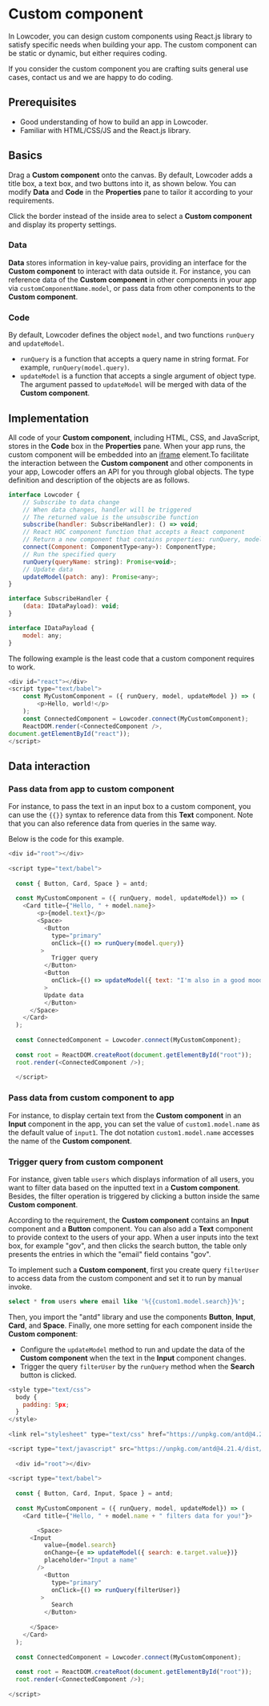 # Custom component

In Lowcoder, you can design custom components using React.js library to satisfy specific needs when building your app. The custom component can be static or dynamic, but either requires coding.


If you consider the custom component you are crafting suits general use cases, contact us and we are happy to do coding.


## Prerequisites

* Good understanding of how to build an app in Lowcoder.
* Familiar with HTML/CSS/JS and the React.js library.

## Basics

Drag a **Custom component** onto the canvas. By default, Lowcoder adds a title box, a text box, and two buttons into it, as shown below. You can modify **Data** and **Code** in the **Properties** pane to tailor it according to your requirements.


Click the border instead of the inside area to select a **Custom component** and display its property settings.


### Data

**Data** stores information in key-value pairs, providing an interface for the **Custom component** to interact with data outside it. For instance, you can reference data of the **Custom component** in other components in your app via `customComponentName.model`, or pass data from other components to the **Custom component**.

### Code

By default, Lowcoder defines the object `model`, and two functions `runQuery` and `updateModel`.

* `runQuery` is a function that accepts a query name in string format. For example, `runQuery(model.query)`.
* `updateModel` is a function that accepts a single argument of object type. The argument passed to `updateModel` will be merged with data of the **Custom component**.

## Implementation

All code of your **Custom component**, including HTML, CSS, and JavaScript, stores in the **Code** box in the **Properties** pane. When your app runs, the custom component will be embedded into an [iframe](https://developer.mozilla.org/en-US/docs/Web/HTML/Element/iframe) element.To facilitate the interaction between the **Custom component** and other components in your app, Lowcoder offers an API for you through global objects. The type definition and description of the objects are as follows.

```javascript
interface Lowcoder {
    // Subscribe to data change
    // When data changes, handler will be triggered
    // The returned value is the unsubscribe function
    subscribe(handler: SubscribeHandler): () => void;
    // React HOC component function that accepts a React component
    // Return a new component that contains properties: runQuery, model, updateModel
    connect(Component: ComponentType<any>): ComponentType;
    // Run the specified query
    runQuery(queryName: string): Promise<void>;
    // Update data
    updateModel(patch: any): Promise<any>;
}

interface SubscribeHandler {
    (data: IDataPayload): void;
}

interface IDataPayload {
    model: any;
}
```

The following example is the least code that a custom component requires to work.

```javascript
<div id="react"></div>
<script type="text/babel">
    const MyCustomComponent = ({ runQuery, model, updateModel }) => (
        <p>Hello, world!</p>
    );
    const ConnectedComponent = Lowcoder.connect(MyCustomComponent);
    ReactDOM.render(<ConnectedComponent />, 
document.getElementById("react"));
</script>
```

## Data interaction

### Pass data from app to custom component

For instance, to pass the text in an input box to a custom component, you can use the `{{}}` syntax to reference data from this **Text** component. Note that you can also reference data from queries in the same way.

Below is the code for this example.

```javascript
<div id="root"></div>
  
<script type="text/babel">
  
  const { Button, Card, Space } = antd;
  
  const MyCustomComponent = ({ runQuery, model, updateModel}) => (
    <Card title={"Hello, " + model.name}>
        <p>{model.text}</p>
        <Space>
          <Button
            type="primary"
            onClick={() => runQuery(model.query)}
         >
            Trigger query
          </Button>
          <Button
            onClick={() => updateModel({ text: "I'm also in a good mood!" })}
          >
          Update data
          </Button>
      </Space>
    </Card>
  );
  
  const ConnectedComponent = Lowcoder.connect(MyCustomComponent);
  
  const root = ReactDOM.createRoot(document.getElementById("root"));
  root.render(<ConnectedComponent />);
  
  </script>
```

### Pass data from custom component to app

For instance, to display certain text from the **Custom component** in an **Input** component in the app, you can set the value of `custom1.model.name` as the default value of `input1`. The dot notation `custom1.model.name` accesses the name of the **Custom component**.

### Trigger query from custom component

For instance, given table `users` which displays information of all users, you want to filter data based on the inputted text in a **Custom component**. Besides, the filter operation is triggered by clicking a button inside the same **Custom component**.

According to the requirement, the **Custom component** contains an **Input** component and a **Button** component. You can also add a **Text** component to provide context to the users of your app. When a user inputs into the text box, for example "gov", and then clicks the search button, the table only presents the entries in which the "email" field contains "gov".

To implement such a **Custom component**, first you create query `filterUser` to access data from the custom component and set it to run by manual invoke.

```SQL
select * from users where email like '%{{custom1.model.search}}%';
```

Then, you import the "antd" library and use the components **Button**, **Input**, **Card**, and **Space**. Finally, one more setting for each component inside the **Custom component**:

* Configure the `updateModel` method to run and update the data of the **Custom component** when the text in the **Input** component changes.
* Trigger the query `filterUser` by the `runQuery` method when the **Search** button is clicked.

```javascript
<style type="text/css">
  body {
    padding: 5px;
  }
</style>
  
<link rel="stylesheet" type="text/css" href="https://unpkg.com/antd@4.21.4/dist/antd.min.css"/>

<script type="text/javascript" src="https://unpkg.com/antd@4.21.4/dist/antd.min.js" ></script>
  
  <div id="root"></div>
  
<script type="text/babel">
  
  const { Button, Card, Input, Space } = antd;
  
  const MyCustomComponent = ({ runQuery, model, updateModel}) => (
    <Card title={"Hello, " + model.name + " filters data for you!"}>

        <Space>
      <Input
          value={model.search}
          onChange={e => updateModel({ search: e.target.value})}
          placeholder="Input a name"
        />
          <Button
            type="primary"
            onClick={() => runQuery(filterUser)}
         >
            Search
          </Button>
          
      </Space>
    </Card>
  );
  
  const ConnectedComponent = Lowcoder.connect(MyCustomComponent);
  
  const root = ReactDOM.createRoot(document.getElementById("root"));
  root.render(<ConnectedComponent />);
  
</script>
```
